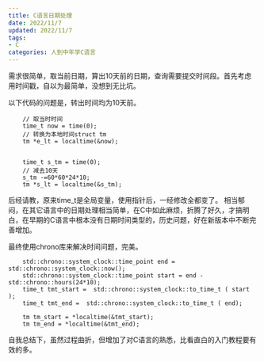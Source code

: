```yaml
---
title: C语言日期处理
date: 2022/11/7
updated: 2022/11/7
tags:
- C
categories: 人到中年学C语言
---
```

需求很简单，取当前日期，算出10天前的日期，查询需要提交时间段。首先考虑用时间戳，自以为最简单，没想到无比坑。
<!-- more -->
以下代码的问题是，转出时间均为10天前。
```
    // 取当时时间
    time_t now = time(0);
    // 转换为本地时间struct tm
	tm *e_lt = localtime(&now);

    
	time_t s_tm = time(0);
	// 减去10天
	s_tm -=60*60*24*10;
	tm *s_lt = localtime(&s_tm);
```
后经请教，原来time_t是全局变量，使用指针后，一经修改全都变了。
相当郁闷，在其它语言中的日期处理相当简单，在C中如此麻烦，折腾了好久，才搞明白，在早期的C语言中根本没有日期时间类型的，历史问题，好在新版本中不断完善增加。

最终使用chrono库来解决时间问题，完美。
```
    std::chrono::system_clock::time_point end = std::chrono::system_clock::now();
    std::chrono::system_clock::time_point start = end - std::chrono::hours(24*10);
    time_t tmt_start =  std::chrono::system_clock::to_time_t ( start );
    time_t tmt_end =  std::chrono::system_clock::to_time_t ( end);

    tm tm_start = *localtime(&tmt_start);
    tm tm_end = *localtime(&tmt_end);
```
自我总结下，虽然过程曲折，但增加了对C语言的熟悉，比看直白的入门教程要有效的多。